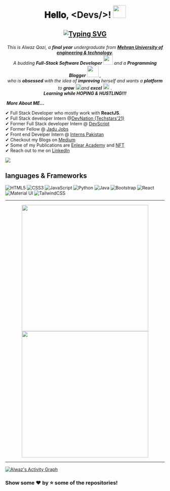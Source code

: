 <h1 align="center">
𝐇𝐞𝐥𝐥𝐨, &lt;Devs/&gt;! 
    <a target="_blank">
    <img src="https://github.com/JayantGoel001/JayantGoel001/blob/master/GIF/Hi.gif" width="40px" />
  </a>
    
<!--     <div align="center">
       [![Typing SVG](https://readme-typing-svg.herokuapp.com?color=%239251F7&lines=Aspiring+Software+Engineer;Full+Stack+developer;Tech+Blogger)](https://git.io/typing-svg)
</div>
     -->
    
    
 <h2 align="center">

  [![Typing SVG](https://readme-typing-svg.herokuapp.com?font=firacode&color=%235BCDEC&size=26&duration=2500&center=true&vCenter=true&lines=This+is+Alwaz+Qazi;Aspiring+Software+Engineer;Full+Stack+developer;Tech+Blogger;Open+source+contributor)](https://git.io/typing-svg)
    </h2>
    
<p align="center">
  <em>
    This is Alwaz Qazi, a <b>final year</b> undergraduate from <a href="https://www.muet.edu.pk/"> <b>Mehran University of engineering & technology</b></a>. <br>
    A budding <b>Full-Stack Software Developer</b> <img src="https://github.com/TheDudeThatCode/TheDudeThatCode/blob/master/Assets/Developer.gif" width="30px"> and a <b>Programming Blogger</b>&nbsp;<img src="https://github.com/TheDudeThatCode/TheDudeThatCode/blob/master/Assets/Designer.gif" width="36px">&nbsp,<br>who is <b>obsessed</b>
    with the idea of <b>improving</b> herself and wants a <b>platform</b> to 
    <b>grow</b> <img src="https://github.com/TheDudeThatCode/TheDudeThatCode/blob/master/Assets/Rocket.gif" width="18px">and 
    <b>excel</b> <img src="https://github.com/TheDudeThatCode/TheDudeThatCode/blob/master/Assets/Medal.gif" width="20px">&nbsp.
  </em> 
  <br>
<b><i>Learning while HOPING & HUSTLING!!!</i></b> 
</p>

&nbsp;***More About ME...***


✔ Full Stack Developer who mostly work with **ReactJS**.<br>
✔ Full Stack developer Intern @[DevNation (Techstars'21)](https://www.thedevnation.com/)<br>
✔ Former Full Stack developer Intern @ [DevScript](https://devscript.org/)<br>
✔ Former Fellow @ [Jadu Jobs](https://jadujobs.com/)<br>
✔ Front end Develper Intern @ [Interns Pakistan](https://interns.pk/)<br>
✔ Checkout my Blogs on [Medium](https://medium.com/@alwazkazi3) <br>
✔ Some of my Publications are [Enlear Academy](https://enlear.academy/react-hooks-how-usereducer-hook-works-e0b8532dae40) and [NFT](https://medium.com/nerd-for-tech/how-to-modify-tuples-in-python-the-work-arounds-9213a2df21fe)  <br>
✔ Reach out to me on [LinkedIn](https://www.linkedin.com/in/alwaz-qazi/)<br>


![](https://komarev.com/ghpvc/?username=Alwaz&color=blueviolet&label=Profile+Views)
<!--
**Alwaz/Alwaz** is a ✨ _special_ ✨ repository because its `README.md` (this file) appears on your GitHub profile.

Here are some ideas to get you started:

- 🔭 I’m currently working on ...
- 🌱 I’m currently learning ...
- 👯 I’m looking to collaborate on ...
- 🤔 I’m looking for help with ...
- 💬 Ask me about ...
- 📫 How to reach me: ...
- 😄 Pronouns: ...
- ⚡ Fun fact: ...

-->

## languages & Frameworks 

![HTML5](https://img.shields.io/badge/html5-%23E34F26.svg?style=for-the-badge&logo=html5&logoColor=white)
![CSS3](https://img.shields.io/badge/css3-%231572B6.svg?style=for-the-badge&logo=css3&logoColor=white)
![JavaScript](https://img.shields.io/badge/javascript-%23323330.svg?style=for-the-badge&logo=javascript&logoColor=%23F7DF1E)
![Python](https://img.shields.io/badge/python-3670A0?style=for-the-badge&logo=python&logoColor=ffdd54)
![Java](https://img.shields.io/badge/java-%23ED8B00.svg?style=for-the-badge&logo=java&logoColor=white)
![Bootstrap](https://img.shields.io/badge/bootstrap-%23563D7C.svg?style=for-the-badge&logo=bootstrap&logoColor=white)
![React](https://img.shields.io/badge/react-%2320232a.svg?style=for-the-badge&logo=react&logoColor=%2361DAFB)
![Material UI](https://img.shields.io/badge/materialui-%230081CB.svg?style=for-the-badge&logo=material-ui&logoColor=white)
![TailwindCSS](https://img.shields.io/badge/tailwindcss-%2338B2AC.svg?style=for-the-badge&logo=tailwind-css&logoColor=white)

<hr>

<p align="center">         
 <img width="400px" src="https://github-readme-stats.vercel.app/api?username=Alwaz&show_icons=true&theme=tokyonight&hide_border=true&bg_color=1F222E" /> 
<img width="400px" src="https://github-readme-streak-stats.herokuapp.com?user=Alwaz&theme=gotham&hide_border=true&fire=C77800&ring=DD910B&background=1F222E" /> 
<hr>
</p>


                        
<a href="https://github.com/Alwaz"><img alt="Alwaz's Activity Graph" src="https://activity-graph.herokuapp.com/graph?username=Alwaz&theme=react-dark&hide_border=true&area=true" /></a>
                                                           
                                                           
### Show some ❤️ by ⭐ some of the repositories!





